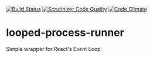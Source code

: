 [![Build Status](https://scrutinizer-ci.com/g/WEMS/looped-process-runner/badges/build.png?b=master)](https://scrutinizer-ci.com/g/WEMS/looped-process-runner/build-status/master)
[![Scrutinizer Code Quality](https://scrutinizer-ci.com/g/WEMS/looped-process-runner/badges/quality-score.png?b=master)](https://scrutinizer-ci.com/g/WEMS/looped-process-runner/?branch=master)
[![Code Climate](https://codeclimate.com/github/WEMS/looped-process-runner/badges/gpa.svg)](https://codeclimate.com/github/WEMS/looped-process-runner)

# looped-process-runner
Simple wrapper for React's Event Loop

